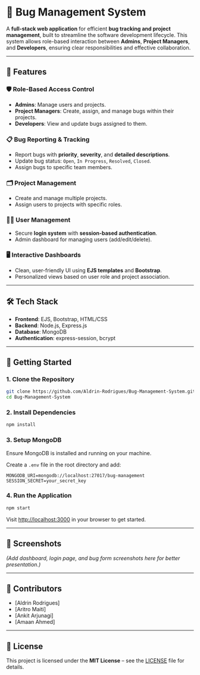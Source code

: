 # 🐞 Bug Management System

A **full-stack web application** for efficient **bug tracking and project management**, built to streamline the software development lifecycle. This system allows role-based interaction between **Admins**, **Project Managers**, and **Developers**, ensuring clear responsibilities and effective collaboration.

---

## 🔧 Features

### 🛡️ Role-Based Access Control

* **Admins**: Manage users and projects.
* **Project Managers**: Create, assign, and manage bugs within their projects.
* **Developers**: View and update bugs assigned to them.

### 📋 Bug Reporting & Tracking

* Report bugs with **priority**, **severity**, and **detailed descriptions**.
* Update bug status: `Open`, `In Progress`, `Resolved`, `Closed`.
* Assign bugs to specific team members.

### 🗂️ Project Management

* Create and manage multiple projects.
* Assign users to projects with specific roles.

### 🧑‍💻 User Management

* Secure **login system** with **session-based authentication**.
* Admin dashboard for managing users (add/edit/delete).

### 🖥️ Interactive Dashboards

* Clean, user-friendly UI using **EJS templates** and **Bootstrap**.
* Personalized views based on user role and project association.

---

## 🛠️ Tech Stack

* **Frontend**: EJS, Bootstrap, HTML/CSS
* **Backend**: Node.js, Express.js
* **Database**: MongoDB
* **Authentication**: express-session, bcrypt

---

## 🚀 Getting Started

### 1. Clone the Repository

```bash
git clone https://github.com/Aldrin-Rodrigues/Bug-Management-System.git
cd Bug-Management-System
```

### 2. Install Dependencies

```bash
npm install
```

### 3. Setup MongoDB

Ensure MongoDB is installed and running on your machine.

Create a `.env` file in the root directory and add:

```env
MONGODB_URI=mongodb://localhost:27017/bug-management
SESSION_SECRET=your_secret_key
```

### 4. Run the Application

```bash
npm start
```

Visit [http://localhost:3000](http://localhost:3000) in your browser to get started.

---

## 📸 Screenshots

*(Add dashboard, login page, and bug form screenshots here for better presentation.)*

---

## 👥 Contributors

* [Aldrin Rodrigues]
* [Aritro Maiti]
* [Ankit Arjunagi]
* [Amaan Ahmed]

---

## 📄 License

This project is licensed under the **MIT License** – see the [LICENSE](LICENSE) file for details.

